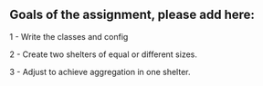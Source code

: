 ## Goals of the assignment, please add here:

1 - Write the classes and config

2 - Create two shelters of equal or different sizes.

3 - Adjust to achieve aggregation in one shelter.
